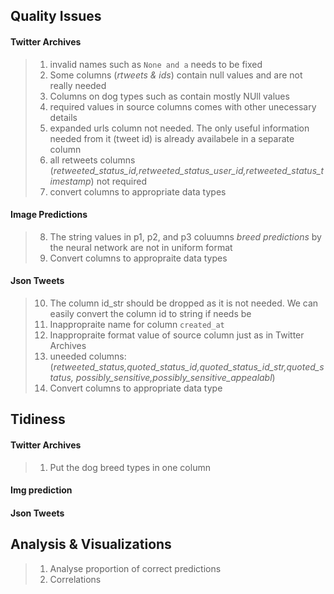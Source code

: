 ## Quality Issues

#### Twitter Archives
  > 1. invalid names such as `None and a` needs to be fixed
  > 2. Some columns (_rtweets & ids_) contain null values and are not really needed
  > 3. Columns on dog types such as contain mostly NUll values
  > 4. required values in source columns comes with other unecessary details
  > 5. expanded urls column not needed. The only useful information needed from it (tweet id) is already availabele
       in a separate column
  > 6. all retweets columns (_retweeted_status_id,retweeted_status_user_id,retweeted_status_timestamp_) not
      required
  > 7. convert columns to appropriate data types
#### Image Predictions
  > 8. The string values in p1, p2, and p3 coluumns _breed predictions_ by the neural network are not in uniform format
  > 9. Convert columns to appropraite data types
#### Json Tweets
  > 10. The column id_str should be dropped as it is not needed. We can easily convert the column id to string if needs
       be
  > 11. Inappropraite name for column `created_at`
  > 12. Inappropraite format value of source column just as in Twitter Archives
  > 13. uneeded columns: (_retweeted_status,quoted_status_id,quoted_status_id_str,quoted_status, 
                          possibly_sensitive,possibly_sensitive_appealabl_)
  > 14. Convert columns to appropriate data type
  
  

## Tidiness

#### Twitter Archives
 >1. Put the dog breed types in one column
  

#### Img prediction
  
  
#### Json Tweets


## Analysis & Visualizations
  >1. Analyse proportion of correct predictions
  >2. Correlations 